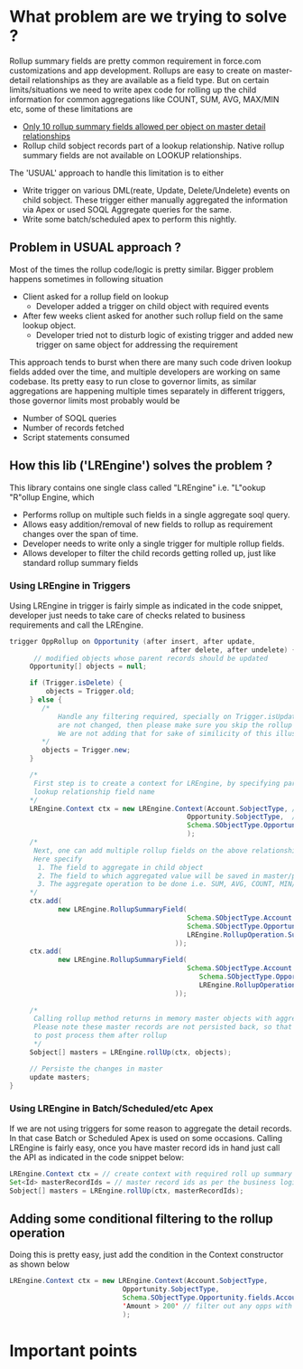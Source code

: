 # What problem are we trying to solve ?

Rollup summary fields are pretty common requirement in force.com customizations and app development. Rollups are easy to create on master-detail relationships as they are available as a field type. But on certain limits/situations we need to write apex code for rolling up the child information for common aggregations like COUNT, SUM, AVG, MAX/MIN etc, some of these limitations are
 * [Only 10 rollup summary fields allowed per object on master detail relationships](http://ap1.salesforce.com/help/doc/en/limits.htm#CustomFieldLimitDetails)
 * Rollup child sobject records part of a lookup relationship. Native rollup summary fields are not available on LOOKUP relationships.

The 'USUAL' approach to handle this limitation is to either
 * Write trigger on various DML(reate, Update, Delete/Undelete) events on child sobject. These trigger either manually aggregated the information via Apex or used SOQL Aggregate queries for the same.   
 * Write some batch/scheduled apex to perform this nightly.

## Problem in USUAL approach ?
Most of the times the rollup code/logic is pretty similar. Bigger problem happens sometimes in following situation
 * Client asked for a rollup field on lookup
   * Developer added a trigger on child object with required events
 * After few weeks client asked for another such rollup field on the same lookup object.
   * Developer tried not to disturb logic of existing trigger and added new trigger on same object for addressing the requirement

 This approach tends to burst when there are many such code driven lookup fields added over the time, and multiple developers are working on same codebase. Its pretty easy to run close to governor limits, as similar aggregations are happening multiple times separately in different triggers, those governor limits most probably would be
  - Number of SOQL queries
  - Number of records fetched
  - Script statements consumed

## How this lib ('LREngine') solves the problem ?
This library contains one single class called "LREngine" i.e. "L"ookup "R"ollup Engine, which 
 * Performs rollup on multiple such fields in a single aggregate soql query. 
 * Allows easy addition/removal of new fields to rollup as requirement changes over the span of time.
 * Developer needs to write only a single trigger for multiple rollup fields.
 * Allows developer to filter the child records getting rolled up, just like standard rollup summary fields

### Using LREngine in Triggers
Using LREngine in trigger is fairly simple as indicated in the code snippet, developer just needs to take care of checks related to business requirements and call the LREngine. 

```java
trigger OppRollup on Opportunity (after insert, after update, 
                                        after delete, after undelete) {
      // modified objects whose parent records should be updated
     Opportunity[] objects = null;   

     if (Trigger.isDelete) {
         objects = Trigger.old;
     } else {
        /*
            Handle any filtering required, specially on Trigger.isUpdate event. If the rolled up fields
            are not changed, then please make sure you skip the rollup operation.
            We are not adding that for sake of similicity of this illustration.
        */ 
        objects = Trigger.new;
     }

     /*
      First step is to create a context for LREngine, by specifying parent and child objects and
      lookup relationship field name
     */
     LREngine.Context ctx = new LREngine.Context(Account.SobjectType, // parent object
                                            Opportunity.SobjectType,  // child object
                                            Schema.SObjectType.Opportunity.fields.AccountId // relationship field name
                                            );     
     /*
      Next, one can add multiple rollup fields on the above relationship. 
      Here specify 
       1. The field to aggregate in child object
       2. The field to which aggregated value will be saved in master/parent object
       3. The aggregate operation to be done i.e. SUM, AVG, COUNT, MIN/MAX
     */
     ctx.add(
            new LREngine.RollupSummaryField(
                                            Schema.SObjectType.Account.fields.AnnualRevenue,
                                            Schema.SObjectType.Opportunity.fields.Amount,
                                            LREngine.RollupOperation.Sum 
                                         )); 
     ctx.add(
            new LREngine.RollupSummaryField(
                                            Schema.SObjectType.Account.fields.SLAExpirationDate__c,
                                               Schema.SObjectType.Opportunity.fields.CloseDate,
                                               LREngine.RollupOperation.Max
                                         ));                                       
	 
     /* 
      Calling rollup method returns in memory master objects with aggregated values in them. 
      Please note these master records are not persisted back, so that client gets a chance 
      to post process them after rollup
      */ 
     Sobject[] masters = LREngine.rollUp(ctx, objects);    

     // Persiste the changes in master
     update masters;
}
```

### Using LREngine in Batch/Scheduled/etc Apex 
If we are not using triggers for some reason to aggregate the detail records. In that case Batch or Scheduled Apex is used on some occasions. Calling LREngine is fairly easy, once you have master record ids in hand just call the API as indicated in the code snippet below:

```java
LREngine.Context ctx = // create context with required roll up summary fields as shown in above code snippet
Set<Id> masterRecordIds = // master record ids as per the business logic
Sobject[] masters = LREngine.rollUp(ctx, masterRecordIds);   
```

## Adding some conditional filtering to the rollup operation
Doing this is pretty easy, just add the condition in the Context constructor as shown below 
```java
LREngine.Context ctx = new LREngine.Context(Account.SobjectType, 
	                        Opportunity.SobjectType, 
	                        Schema.SObjectType.Opportunity.fields.AccountId, detailRecords,
	                        'Amount > 200' // filter out any opps with amount less than 200
	                        );

```
# Important points
 
